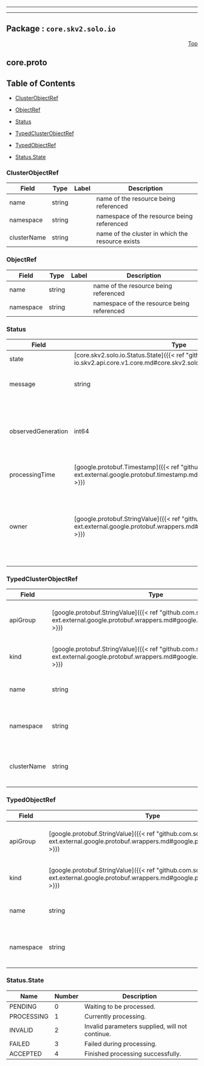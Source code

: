 
---

---

## Package : `core.skv2.solo.io`



<a name="top"></a>

<a name="API Reference for core.proto"></a>
<p align="right"><a href="#top">Top</a></p>

## core.proto


## Table of Contents
  - [ClusterObjectRef](#core.skv2.solo.io.ClusterObjectRef)
  - [ObjectRef](#core.skv2.solo.io.ObjectRef)
  - [Status](#core.skv2.solo.io.Status)
  - [TypedClusterObjectRef](#core.skv2.solo.io.TypedClusterObjectRef)
  - [TypedObjectRef](#core.skv2.solo.io.TypedObjectRef)

  - [Status.State](#core.skv2.solo.io.Status.State)






<a name="core.skv2.solo.io.ClusterObjectRef"></a>

### ClusterObjectRef



| Field | Type | Label | Description |
| ----- | ---- | ----- | ----------- |
| name | string |  | name of the resource being referenced |
  | namespace | string |  | namespace of the resource being referenced |
  | clusterName | string |  | name of the cluster in which the resource exists |
  





<a name="core.skv2.solo.io.ObjectRef"></a>

### ObjectRef



| Field | Type | Label | Description |
| ----- | ---- | ----- | ----------- |
| name | string |  | name of the resource being referenced |
  | namespace | string |  | namespace of the resource being referenced |
  





<a name="core.skv2.solo.io.Status"></a>

### Status



| Field | Type | Label | Description |
| ----- | ---- | ----- | ----------- |
| state | [core.skv2.solo.io.Status.State]({{< ref "github.com.solo-io.skv2.api.core.v1.core.md#core.skv2.solo.io.Status.State" >}}) |  | The current state of the resource |
  | message | string |  | A human readable message about the current state of the object |
  | observedGeneration | int64 |  | The most recently observed generation of the resource. This value corresponds to the `metadata.generation` of a kubernetes resource |
  | processingTime | [google.protobuf.Timestamp]({{< ref "github.com.solo-io.protoc-gen-ext.external.google.protobuf.timestamp.md#google.protobuf.Timestamp" >}}) |  | The time at which this status was recorded |
  | owner | [google.protobuf.StringValue]({{< ref "github.com.solo-io.protoc-gen-ext.external.google.protobuf.wrappers.md#google.protobuf.StringValue" >}}) |  | (optional) The owner of the status, this value can be used to identify the entity which wrote this status. This is useful in situations where a given resource may have multiple owners. |
  





<a name="core.skv2.solo.io.TypedClusterObjectRef"></a>

### TypedClusterObjectRef



| Field | Type | Label | Description |
| ----- | ---- | ----- | ----------- |
| apiGroup | [google.protobuf.StringValue]({{< ref "github.com.solo-io.protoc-gen-ext.external.google.protobuf.wrappers.md#google.protobuf.StringValue" >}}) |  | API group of the resource being referenced |
  | kind | [google.protobuf.StringValue]({{< ref "github.com.solo-io.protoc-gen-ext.external.google.protobuf.wrappers.md#google.protobuf.StringValue" >}}) |  | Kind of the resource being referenced |
  | name | string |  | name of the resource being referenced |
  | namespace | string |  | namespace of the resource being referenced |
  | clusterName | string |  | name of the cluster in which the resource exists |
  





<a name="core.skv2.solo.io.TypedObjectRef"></a>

### TypedObjectRef



| Field | Type | Label | Description |
| ----- | ---- | ----- | ----------- |
| apiGroup | [google.protobuf.StringValue]({{< ref "github.com.solo-io.protoc-gen-ext.external.google.protobuf.wrappers.md#google.protobuf.StringValue" >}}) |  | API group of the resource being referenced |
  | kind | [google.protobuf.StringValue]({{< ref "github.com.solo-io.protoc-gen-ext.external.google.protobuf.wrappers.md#google.protobuf.StringValue" >}}) |  | Kind of the resource being referenced |
  | name | string |  | name of the resource being referenced |
  | namespace | string |  | namespace of the resource being referenced |
  




 <!-- end messages -->


<a name="core.skv2.solo.io.Status.State"></a>

### Status.State


| Name | Number | Description |
| ---- | ------ | ----------- |
| PENDING | 0 | Waiting to be processed. |
| PROCESSING | 1 | Currently processing. |
| INVALID | 2 | Invalid parameters supplied, will not continue. |
| FAILED | 3 | Failed during processing. |
| ACCEPTED | 4 | Finished processing successfully. |


 <!-- end enums -->

 <!-- end HasExtensions -->

 <!-- end services -->

